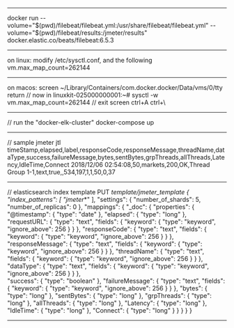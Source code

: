 **********
docker run --volume="$(pwd)/filebeat/filebeat.yml:/usr/share/filebeat/filebeat.yml" --volume="$(pwd)/filebeat/results:/jmeter/results" docker.elastic.co/beats/filebeat:6.5.3
**********
on linux:
modify /etc/sysctl.conf, and the following
    vm.max_map_count=262144
**********
on macos:
screen ~/Library/Containers/com.docker.docker/Data/vms/0/tty
return
// now in linuxkit-025000000001:~#
sysctl -w vm.max_map_count=262144
// exit screen
ctrl+A ctrl+\
**********
// run the "docker-elk-cluster"
docker-compose up
**********
// sample jmeter jtl
timeStamp,elapsed,label,responseCode,responseMessage,threadName,dataType,success,failureMessage,bytes,sentBytes,grpThreads,allThreads,Latency,IdleTime,Connect
2018/12/06 02:54:08,50,markets,200,OK,Thread Group 1-1,text,true,,534,197,1,1,50,0,37
**********
// elasticsearch index template
PUT _template/jmeter_template
{
  "index_patterns": [
    "jmeter_*"
  ],
  "settings": {
    "number_of_shards": 5,
    "number_of_replicas": 0
  },
  "mappings": {
    "_doc": {
      "properties": {
        "@timestamp": {
          "type": "date"
        },
        "elapsed": {
          "type": "long"
        },
        "requestURL": {
          "type": "text",
          "fields": {
            "keyword": {
              "type": "keyword",
              "ignore_above": 256
            }
          }
        },
        "responseCode": {
          "type": "text",
          "fields": {
            "keyword": {
              "type": "keyword",
              "ignore_above": 256
            }
          }
        },
        "responseMessage": {
          "type": "text",
          "fields": {
            "keyword": {
              "type": "keyword",
              "ignore_above": 256
            }
          }
        },
        "threadName": {
          "type": "text",
          "fields": {
            "keyword": {
              "type": "keyword",
              "ignore_above": 256
            }
          }
        },
        "dataType": {
          "type": "text",
          "fields": {
            "keyword": {
              "type": "keyword",
              "ignore_above": 256
            }
          }
        },        
        "success": {
          "type": "boolean"
        },
        "failureMessage": {
          "type": "text",
          "fields": {
            "keyword": {
              "type": "keyword",
              "ignore_above": 256
            }
          }
        },
        "bytes": {
          "type": "long"
        },
        "sentBytes": {
          "type": "long"
        },
        "grpThreads": {
          "type": "long"
        },
        "allThreads": {
          "type": "long"
        },
        "Latency": {
          "type": "long"
        },
        "IdleTime": {
          "type": "long"
        },
        "Connect": {
          "type": "long"
        }
      }
    }
  }
}
**********
